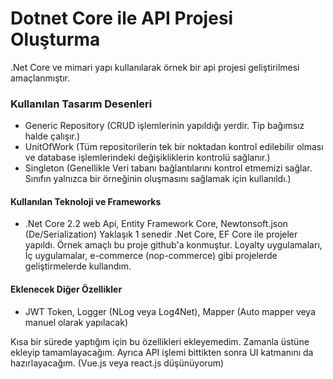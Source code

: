 # Dotnet Core ile API Projesi Oluşturma
.Net Core ve mimari yapı kullanılarak örnek bir api projesi geliştirilmesi amaçlanmıştır.

### Kullanılan Tasarım Desenleri
- Generic Repository (CRUD işlemlerinin yapıldığı yerdir. Tip bağımsız halde çalışır.)
- UnitOfWork (Tüm repositorilerin tek bir noktadan kontrol edilebilir olması ve database işlemlerindeki değişikliklerin kontrolü sağlanır.)
- Singleton (Genellikle Veri tabanı bağlantılarını kontrol etmemizi sağlar. Sınıfın yalnızca bir örneğinin oluşmasını sağlamak için kullanıldı.)

#### Kullanılan Teknoloji ve Frameworks
- .Net Core 2.2 web Api, Entity Framework Core, Newtonsoft.json (De/Serialization)
Yaklaşık 1 senedir .Net Core, EF Core ile projeler yapıldı. Örnek amaçlı bu proje github'a konmuştur. 
Loyalty uygulamaları, İç uygulamalar, e-commerce (nop-commerce) gibi projelerde geliştirmelerde kullandım.

#### Eklenecek Diğer Özellikler
- JWT Token, Logger (NLog veya Log4Net), Mapper (Auto mapper veya manuel olarak yapılacak)

Kısa bir sürede yaptığım için bu özellikleri ekleyemedim. Zamanla üstüne ekleyip tamamlayacağım. 
Ayrıca API işlemi bittikten sonra UI katmanını da hazırlayacağım. (Vue.js veya react.js düşünüyorum)
